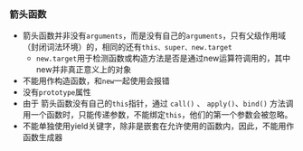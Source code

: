 ###  箭头函数

- 箭头函数并非没有`arguments`，而是没有自己的`arguments`，只有父级作用域（封闭词法环境）的，相同的还有`this、super、new.target `
  - `new.target`用于检测函数或构造方法是否是通过new运算符调用的，其中new并非真正意义上的对象
- 不能用作构造函数，和`new`一起使用会报错
- 没有`prototype`属性
- 由于 箭头函数没有自己的`this`指针，通过 `call()` 、 `apply()`、`bind()` 方法调用一个函数时，只能传递参数，不能绑定`this`，他们的第一个参数会被忽略。
- 不能单独使用yield关键字，除非是嵌套在允许使用的函数内，因此，不能用作函数生成器